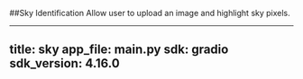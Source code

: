##Sky Identification
Allow user to upload an image and highlight sky pixels.

---
title: sky
app_file: main.py
sdk: gradio
sdk_version: 4.16.0
---
